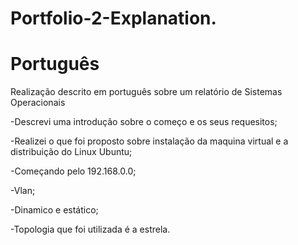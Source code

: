 
# Portfolio-2-Explanation.

# Português

Realização descrito em português sobre um relatório de Sistemas Operacionais

-Descrevi uma introdução sobre o começo e os seus requesitos;

-Realizei o que foi proposto sobre instalação da maquina virtual e a distribuição do Linux Ubuntu;

-Começando pelo 192.168.0.0;

-Vlan;

-Dinamico e estático;

-Topologia que foi utilizada é a estrela.
